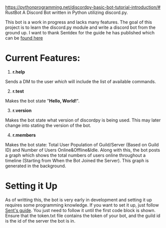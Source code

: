 https://pythonprogramming.net/discordpy-basic-bot-tutorial-introduction/# RustBot
A Discord Bot written in Python utilizing discord.py.

This bot is a work in progress and lacks many features. The goal of this project is to learn the discord.py module and
write a discord bot from the ground up. I want to thank Sentdex for the guide he has published which can be [found here](https://pythonprogramming.net/discordpy-basic-bot-tutorial-introduction/)

# Current Features:

1. **r.help**

Sends a DM to the user _which_ will include the list of available commands.
   
2. **r.test**

Makes the bot state "**Hello, World!**".

3. **r.version**

Makes the bot state what version of discordpy is being used. This may later change
into stating the version of the bot.

4. **r.members**

Makes the bot state: Total User Population of Guild/Server (Based on Guild ID) and
Number of Users Online&Offline&Idle. Along with this, the bot posts a graph which shows
the total numbers of users online throughout a timeline (Starting from When the Bot Joined the Server).
This graph is generated in the background.

# Setting it Up

As of writting this, the bot is very early in development and setting it up requires some programming knowledge. If you want to set it up, just follow [Sent's guide](https://pythonprogramming.net/discordpy-basic-bot-tutorial-introduction/). You just need to follow it until the first code block is shown. Ensure that the token.txt file contains the token of your bot, and the guild id
is the id of the server the bot is in.
